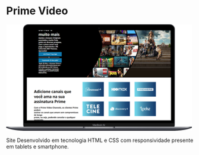 # Prime Video

<div alingn ="center">
    <img src="./prime video/Imagens/Macbook-Air-127.0.0.1.png" width=500>
   
<div>

Site Desenvolvido em tecnologia HTML e CSS com responsividade presente em tablets e smartphone.



